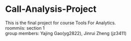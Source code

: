 # Call-Analysis-Project
This is the final project for course Tools For Analytics. \
roommiis: section 1 \
group members: Yajing Gao(yg2822), Jinrui Zheng (jz3411)
